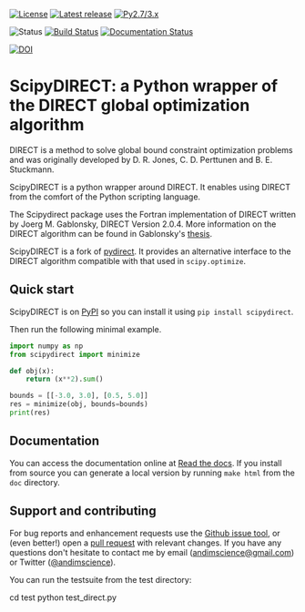 [![License](https://img.shields.io/pypi/l/scipydirect.svg)](https://github.com/andim/scipydirect/blob/master/LICENSE)
[![Latest release](https://img.shields.io/pypi/v/scipydirect.svg)](https://pypi.python.org/pypi/scipydirect)
[![Py2.7/3.x](https://img.shields.io/pypi/pyversions/scipydirect.svg)](https://pypi.python.org/pypi/scipydirect)

![Status](https://img.shields.io/pypi/status/scipydirect.svg)
[![Build Status](https://travis-ci.org/andim/scipydirect.svg?branch=master)](https://travis-ci.org/andim/scipydirect)
[![Documentation Status](https://readthedocs.org/projects/scipydirect/badge/?version=latest)](https://scipydirect.readthedocs.io/en/latest/?badge=latest)

[![DOI](https://zenodo.org/badge/.svg)](https://zenodo.org/badge/latestdoi/)

# ScipyDIRECT: a Python wrapper of the DIRECT global optimization algorithm

DIRECT is a method to solve global bound constraint optimization problems and
was originally developed by D. R. Jones, C. D. Perttunen and B. E. Stuckmann.

ScipyDIRECT is a python wrapper around DIRECT. It enables using DIRECT from the
comfort of the Python scripting language.

The Scipydirect package uses the Fortran implementation of DIRECT written by Joerg M. Gablonsky, DIRECT Version 2.0.4. More information on the DIRECT
algorithm can be found in Gablonsky's [thesis](http://repository.lib.ncsu.edu/ir/bitstream/1840.16/3920/1/etd.pdf).

ScipyDIRECT is a fork of [pydirect](https://bitbucket.org/amitibo/pydirect). It provides an alternative interface to the DIRECT algorithm compatible with that used in `scipy.optimize`.

## Quick start

ScipyDIRECT is on [PyPI](https://pypi.python.org/pypi/scipydirect/) so you can install it using `pip install scipydirect`.

Then run the following minimal example.

```python
import numpy as np
from scipydirect import minimize

def obj(x):
    return (x**2).sum()

bounds = [[-3.0, 3.0], [0.5, 5.0]]
res = minimize(obj, bounds=bounds)
print(res)
```

## Documentation
You can access the documentation online at [Read the docs](http://scipydirect.readthedocs.io/en/latest/). If you install from source you can generate a local version by running `make html` from the `doc` directory.

## Support and contributing

For bug reports and enhancement requests use the [Github issue tool](http://github.com/andim/scipydirect/issues/new), or (even better!) open a [pull request](http://github.com/andim/scipydirect/pulls) with relevant changes. If you have any questions don't hesitate to contact me by email (andimscience@gmail.com) or Twitter ([@andimscience](http://twitter.com/andimscience)).

You can run the testsuite from the test directory: 

   cd test
   python test_direct.py
